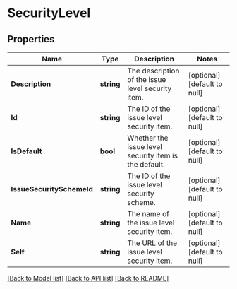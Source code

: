 # SecurityLevel

## Properties
Name | Type | Description | Notes
------------ | ------------- | ------------- | -------------
**Description** | **string** | The description of the issue level security item. | [optional] [default to null]
**Id** | **string** | The ID of the issue level security item. | [optional] [default to null]
**IsDefault** | **bool** | Whether the issue level security item is the default. | [optional] [default to null]
**IssueSecuritySchemeId** | **string** | The ID of the issue level security scheme. | [optional] [default to null]
**Name** | **string** | The name of the issue level security item. | [optional] [default to null]
**Self** | **string** | The URL of the issue level security item. | [optional] [default to null]

[[Back to Model list]](../README.md#documentation-for-models) [[Back to API list]](../README.md#documentation-for-api-endpoints) [[Back to README]](../README.md)

